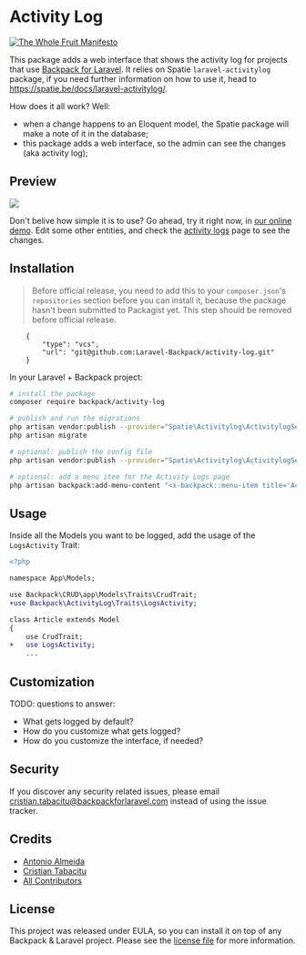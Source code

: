 # Activity Log

[![The Whole Fruit Manifesto](https://img.shields.io/badge/writing%20standard-the%20whole%20fruit-brightgreen)](https://github.com/the-whole-fruit/manifesto)

This package adds a web interface that shows the activity log for projects that use [Backpack for Laravel](https://backpackforlaravel.com/). It relies on Spatie `laravel-activitylog` package, if you need further information on how to use it, head to https://spatie.be/docs/laravel-activitylog/.

How does it all work? Well:
- when a change happens to an Eloquent model, the Spatie package will make a note of it in the database;
- this package adds a web interface, so the admin can see the changes (aka activity log);

## Preview

![](https://user-images.githubusercontent.com/1032474/205863022-827f3248-a9f3-4d05-896f-5fa7a40227be.gif)

Don't belive how simple it is to use? Go ahead, try it right now, in [our online demo](https://demo.backpackforlaravel.com/admin/activity-log).  Edit some other entities, and check the [activity logs](https://demo.backpackforlaravel.com/admin/activity-log) page to see the changes.

## Installation

> Before official release, you need to add this to your `composer.json`'s `repositories` section before you can install it, because the package hasn't been submitted to Packagist yet. This step should be removed before official release.
>
        {
            "type": "vcs",
            "url": "git@github.com:Laravel-Backpack/activity-log.git"
        }

In your Laravel + Backpack project:

```bash
# install the package
composer require backpack/activity-log

# publish and run the migrations
php artisan vendor:publish --provider="Spatie\Activitylog\ActivitylogServiceProvider" --tag="activitylog-migrations"
php artisan migrate

# optional: publish the config file
php artisan vendor:publish --provider="Spatie\Activitylog\ActivitylogServiceProvider" --tag="activitylog-config"

# optional: add a menu item for the Activity Logs page
php artisan backpack:add-menu-content "<x-backpack::menu-item title='Activity Logs' icon='la la-stream' :link=\"backpack_url('activity-log')\" />"
```

## Usage

Inside all the Models you want to be logged, add the usage of the `LogsActivity` Trait:

```diff
<?php

namespace App\Models;

use Backpack\CRUD\app\Models\Traits\CrudTrait;
+use Backpack\ActivityLog\Traits\LogsActivity;

class Article extends Model
{
    use CrudTrait;
+   use LogsActivity;
    ...
```

## Customization

TODO: questions to answer:
- What gets logged by default?
- How do you customize what gets logged?
- How do you customize the interface, if needed?

## Security

If you discover any security related issues, please email cristian.tabacitu@backpackforlaravel.com instead of using the issue tracker.

## Credits

- [Antonio Almeida](https://github.com/promatik)
- [Cristian Tabacitu](https://github.com/tabacitu)
- [All Contributors][link-contributors]

## License

This project was released under EULA, so you can install it on top of any Backpack & Laravel project. Please see the [license file](license.md) for more information.

[ico-version]: https://img.shields.io/packagist/v/backpack/activity-log.svg?style=flat-square
[ico-downloads]: https://img.shields.io/packagist/dt/backpack/activity-log.svg?style=flat-square
[link-author]: https://github.com/backpack
[link-contributors]: ../../contributors
